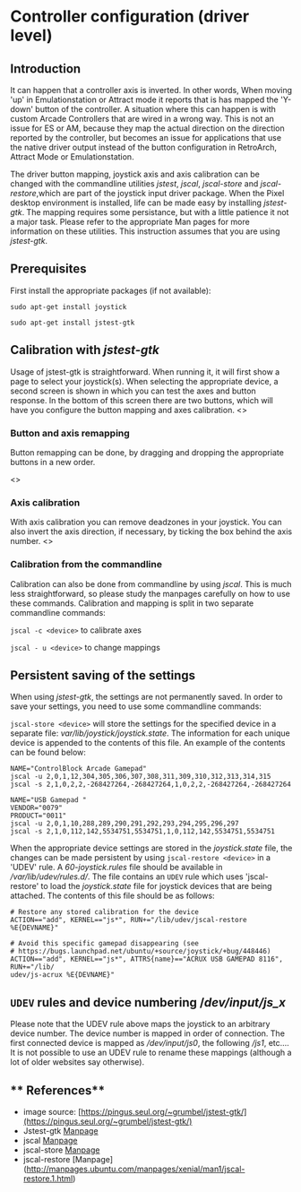 # Controller configuration (driver level)
## Introduction
It can happen that a controller axis is inverted. In other words, When moving 'up' in Emulationstation or Attract mode it reports that is has mapped the 'Y-down' button of the controller. A situation where this can happen is with custom Arcade Controllers that are wired in a wrong way. This is not an issue for ES or AM, because they map the actual direction on the direction reported by the controller, but becomes an issue for applications that use the native driver output instead of the button configuration in RetroArch, Attract Mode or Emulationstation.

The driver button mapping, joystick axis and axis calibration can be changed with the commandline utilities _jstest_, _jscal_, _jscal-store_ and _jscal-restore_,which are part of the joystick input driver package. When the Pixel desktop environment is installed, life can be made easy by installing _jstest-gtk_. The mapping requires some persistance, but with a little patience it not a major task. Please refer to the appropriate Man pages for more information on these utilities. This instruction assumes that you are using _jstest-gtk_.

## **Prerequisites**
First install the appropriate packages (if not available):

`sudo apt-get install joystick`

`sudo apt-get install jstest-gtk `

## **Calibration with _jstest-gtk_**
Usage of jstest-gtk is straightforward. When running it, it will first show a page to select your joystick(s). When selecting the appropriate device, a second screen is shown in which you can test the axes and button response. In the bottom of this screen there are two buttons, which will have you configure the button mapping and axes calibration.
<<add image>>

### Button and axis remapping 
Button remapping can be done, by dragging and dropping the appropriate buttons in a new order.

<<add image>>

### Axis calibration
With axis calibration you can remove deadzones in your joystick. You can also invert the axis direction, if necessary, by ticking the box behind the axis number.
<<add image>>

### Calibration from the commandline
Calibration can also be done from commandline by using _jscal_. This is much less straightforward, so please study the manpages carefully on how to use these commands. Calibration and mapping is split in two separate commandline commands:

`jscal -c <device>` to calibrate axes

`jscal - u <device>` to change mappings

## Persistent saving of the settings
When using _jstest-gtk_, the settings are not permanently saved. In order to save your settings, you need to use some commandline commands:

`jscal-store <device>` will store the settings for the specified device in a separate file: _var/lib/joystick/joystick.state_. The information for each unique device is appended to the contents of this file. An example of the contents can be found below:

```
NAME="ControlBlock Arcade Gamepad"
jscal -u 2,0,1,12,304,305,306,307,308,311,309,310,312,313,314,315
jscal -s 2,1,0,2,2,-268427264,-268427264,1,0,2,2,-268427264,-268427264

NAME="USB Gamepad "
VENDOR="0079"
PRODUCT="0011"
jscal -u 2,0,1,10,288,289,290,291,292,293,294,295,296,297
jscal -s 2,1,0,112,142,5534751,5534751,1,0,112,142,5534751,5534751
```  
When the appropriate device settings are stored in the _joystick.state_ file, the changes can be made persistent by using `jscal-restore <device>` in a 'UDEV' rule. A _60-joystick.rules_ file should be available in _/var/lib/udev/rules.d/_. The file contains an `UDEV` rule which uses 'jscal-restore' to load the _joystick.state_ file for joystick devices that are being attached. The contents of this file should be as follows:

```
# Restore any stored calibration for the device
ACTION=="add", KERNEL=="js*", RUN+="/lib/udev/jscal-restore %E{DEVNAME}"

# Avoid this specific gamepad disappearing (see
# https://bugs.launchpad.net/ubuntu/+source/joystick/+bug/448446)
ACTION=="add", KERNEL=="js*", ATTRS{name}=="ACRUX USB GAMEPAD 8116", RUN+="/lib/
udev/js-acrux %E{DEVNAME}"

```
## `UDEV` rules and device numbering /_dev/input/js_x_
Please note that the UDEV rule above maps the joystick to an arbitrary device number. The device number is mapped in order of connection. The first connected device is mapped as _/dev/input/js0_, the following _/js1_, etc.... It is not possible to use an UDEV rule to rename these mappings (although a lot of older websites say otherwise). 


## ** References**
* image source: [https://pingus.seul.org/~grumbel/jstest-gtk/](https://pingus.seul.org/~grumbel/jstest-gtk/)
* Jstest-gtk [Manpage](http://manpages.ubuntu.com/manpages/artful/man1/jstest-gtk.1.html)
* jscal [Manpage](http://manpages.ubuntu.com/manpages/trusty/man1/jscal.1.html)
* jscal-store [Manpage](http://manpages.ubuntu.com/manpages/xenial/man1/jscal-store.1.html)
* jscal-restore [Manpage] (http://manpages.ubuntu.com/manpages/xenial/man1/jscal-restore.1.html) 